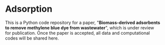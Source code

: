 # Adsorption

This is a Python code repository for a paper, "**Biomass-derived adsorbents to remove methylene blue dye from wastewater**", 
which is under review for publication. Once the paper is accepted, all data and computational codes will be shared here.
